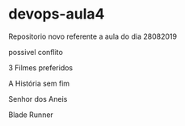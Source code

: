 # devops-aula4
Repositorio novo referente a aula do dia 28082019

possivel conflito

3 Filmes preferidos

A História sem fim

Senhor dos Aneis

Blade Runner
